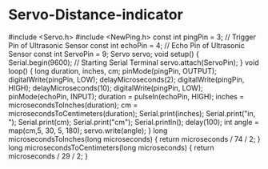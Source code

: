 # Servo-Distance-indicator
#include <Servo.h> 
#include <NewPing.h> 
const int pingPin = 3; // Trigger Pin of Ultrasonic 
Sensor 
const int echoPin = 4; // Echo Pin of Ultrasonic 
Sensor 
const int ServoPin = 9; 
Servo servo; 
void setup() { 
Serial.begin(9600); // Starting Serial Terminal 
servo.attach(ServoPin); 
} 
void loop() { 
long duration, inches, cm; 
pinMode(pingPin, OUTPUT); 
digitalWrite(pingPin, LOW); 
delayMicroseconds(2); 
digitalWrite(pingPin, HIGH); 
delayMicroseconds(10); 
digitalWrite(pingPin, LOW); 
pinMode(echoPin, INPUT); 
duration = pulseIn(echoPin, HIGH); 
inches = microsecondsToInches(duration); 
cm = microsecondsToCentimeters(duration); 
Serial.print(inches); 
Serial.print("in, "); 
Serial.print(cm); 
Serial.print("cm"); 
Serial.println(); 
delay(100); 
int angle = map(cm,5, 30, 5, 180); 
servo.write(angle); 
} 
long microsecondsToInches(long microseconds) { 
return microseconds / 74 / 2; 
} 
long microsecondsToCentimeters(long 
microseconds) { 
return microseconds / 29 / 2; 
}
